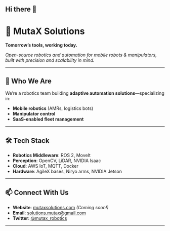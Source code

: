 ## Hi there 👋

# 🤖 MutaX Solutions  
**Tomorrow’s tools, working today.**  

*Open-source robotics and automation for mobile robots & manipulators, built with precision and scalability in mind.*  

---

## 🚀 Who We Are  
We’re a robotics team building **adaptive automation solutions**—specializing in:  
- **Mobile robotics** (AMRs, logistics bots)  
- **Manipulator control**
- **SaaS-enabled fleet management**

---

## 🛠️ Tech Stack  
- **Robotics Middleware**: ROS 2, MoveIt  
- **Perception**: OpenCV, LiDAR, NVIDIA Isaac  
- **Cloud**: AWS IoT, MQTT, Docker  
- **Hardware**: AgileX bases, Niryo arms, NVIDIA Jetson   

---

## 📫 Connect With Us  
- **Website**: [mutaxsolutions.com](https://mutaxsolutions.com) *(Coming soon!)*  
- **Email**: solutions.mutax@gmail.com
- **Twitter**: [@mutax_robotics](https://twitter.com/mutax_robotics)  

---
